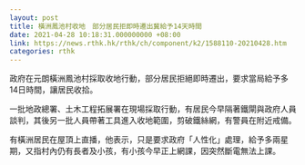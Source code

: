 ```yaml
---
layout: post
title: 橫洲鳳池村收地　部分居民拒即時遷出冀給予14天時間
date: 2021-04-28 10:18:31.000000000 +08:00
link: https://news.rthk.hk/rthk/ch/component/k2/1588110-20210428.htm
categories: rthk
---
```


政府在元朗橫洲鳳池村採取收地行動，部分居民拒絕即時遷出，要求當局給予多14日時間，讓居民收拾。

一批地政總署、土木工程拓展署在現場採取行動，有居民今早隔著鐵閘與政府人員談判，其後另一批人員帶著工具進入收地範圍，剪破鐵絲網，有警員在附近戒備。

有橫洲居民在屋頂上直播，他表示，只是要求政府「人性化」處理，給予多兩星期，又指村內仍有長者及小孩，有小孩今早正上網課，因突然斷電無法上課。

